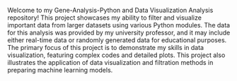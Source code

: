 Welcome to my Gene-Analysis-Python and Data Visualization Analysis repository! This project showcases my ability to filter and visualize important data from larger datasets using various Python modules. 
The data for this analysis was provided by my university professor, and it may include either real-time data or randomly generated data for educational purposes. 
The primary focus of this project is to demonstrate my skills in data visualization, featuring complex codes and detailed plots. 
This project also illustrates the application of data visualization and filtration methods in preparing machine learning models.
